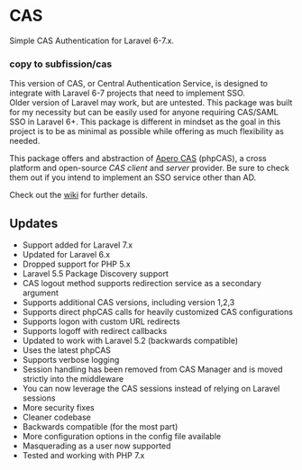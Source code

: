 # CAS
Simple CAS Authentication for Laravel 6-7.x.
### copy to  subfission/cas
This version of CAS, or Central Authentication Service, is designed to integrate with Laravel 6-7 projects that need to implement SSO.  
Older version of Laravel may work, but are untested. This package was built for my 
necessity but can be easily used for anyone requiring CAS/SAML SSO in Laravel 6+.  This package is different in mindset as the 
goal in this project is to be as minimal as possible while offering as much flexibility as needed.

This package offers and abstraction of [Apero CAS](https://www.apereo.org/projects/cas) (phpCAS), a cross platform and open-source *CAS client* and *server* provider.  Be sure to check them out if you intend to implement an SSO service other than AD.

Check out the [wiki](https://github.com/subfission/cas/wiki) for further details.


## Updates
* Support added for Laravel 7.x
* Updated for Laravel 6.x
* Dropped support for PHP 5.x
* Laravel 5.5 Package Discovery support
* CAS logout method supports redirection service as a secondary argument
* Supports additional CAS versions, including version 1,2,3
* Supports direct phpCAS calls for heavily customized CAS configurations
* Supports logon with custom URL redirects
* Supports logoff with redirect callbacks
* Updated to work with Laravel 5.2 (backwards compatible)
* Uses the latest phpCAS
* Supports verbose logging
* Session handling has been removed from CAS Manager and is moved strictly into the middleware
* You can now leverage the CAS sessions instead of relying on Laravel sessions
* More security fixes
* Cleaner codebase
* Backwards compatible (for the most part)
* More configuration options in the config file available
* Masquerading as a user now supported
* Tested and working with PHP 7.x


